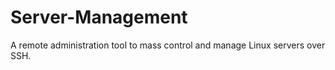 # Server-Management
A remote administration tool to mass control and manage Linux servers over SSH.
